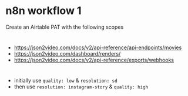 # n8n workflow 1

Create an Airtable PAT with the following scopes

#

- https://json2video.com/docs/v2/api-reference/api-endpoints/movies
- https://json2video.com/dashboard/renders/
- https://json2video.com/docs/v2/api-reference/exports/webhooks

#

- initially use `quality: low` & `resolution: sd`
- then use `resolution: instagram-story` & `quality: high`

